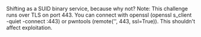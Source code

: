 Shifting as a SUID binary service, because why not?
Note: This challenge runs over TLS on port 443. You can connect with openssl (openssl s_client -quiet -connect <hostname>:443) or pwntools (remote('<hostname>', 443, ssl=True)). This shouldn't affect exploitation.

